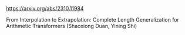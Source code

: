 https://arxiv.org/abs/2310.11984

From Interpolation to Extrapolation: Complete Length Generalization for Arithmetic Transformers (Shaoxiong Duan, Yining Shi)